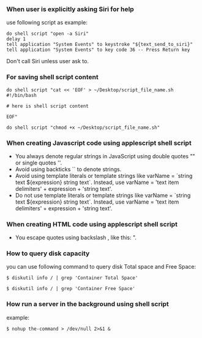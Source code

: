 ### When user is explicitly asking Siri for help

use following script as example:

```applescript
do shell script "open -a Siri"
delay 1
tell application "System Events" to keystroke "${text_send_to_siri}"
tell application "System Events" to key code 36 -- Press Return key
```

Don't call Siri unless user ask to.

### For saving shell script content

```applescript
do shell script "cat << 'EOF' > ~/Desktop/script_file_name.sh
#!/bin/bash

# here is shell script content

EOF"

do shell script "chmod +x ~/Desktop/script_file_name.sh"
```

### When creating Javascript code using applescript shell script

- You always denote regular strings in JavaScript using double quotes "" or single quotes ''.
- Avoid using backticks \`\` to denote strings.
- Avoid using template literals or template strings like varName = \`string text ${expression} string text\`. Instead, use varName = 'text item delimiters' + expression + 'string text'.
- Do not use template literals or template strings like varName = \`string text ${expression} string text\`. Instead, use varName = 'text item delimiters' + expression + 'string text'.

### When creating HTML code using applescript shell script

- You escape quotes using backslash \, like this: \".

### How to query disk capacity

you can use following command to query disk Total space and Free Space:

```shell
$ diskutil info / | grep 'Container Total Space'

```

```shell
$ diskutil info / | grep 'Container Free Space'
```

### How run a server in the background using shell script

example:

```shell
$ nohup the-command > /dev/null 2>&1 &
```
